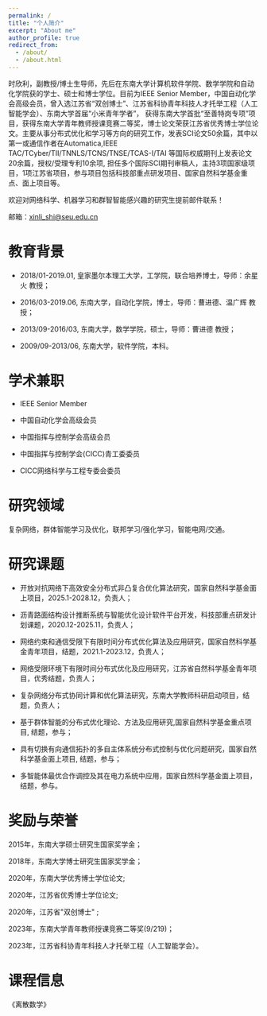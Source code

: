 ```yaml
---
permalink: /
title: "个人简介"
excerpt: "About me"
author_profile: true
redirect_from: 
  - /about/
  - /about.html
---
```


时欣利，副教授/博士生导师，先后在东南大学计算机软件学院、数学学院和自动化学院获的学士、硕士和博士学位。目前为IEEE Senior Member，中国自动化学会高级会员，曾入选江苏省“双创博士”、江苏省科协青年科技人才托举工程（人工智能学会）、东南大学首届“小米青年学者”， 获得东南大学首批“至善特岗专项”项目，获得东南大学青年教师授课竞赛二等奖，博士论文荣获江苏省优秀博士学位论文。主要从事分布式优化和学习等方向的研究工作，发表SCI论文50余篇，其中以第一或通信作者在Automatica,IEEE TAC/TCyber/TII/TNNLS/TCNS/TNSE/TCAS-I/TAI 等国际权威期刊上发表论文20余篇，授权/受理专利10余项, 担任多个国际SCI期刊审稿人，主持3项国家级项目，1项江苏省项目，参与项目包括科技部重点研发项目、国家自然科学基金重点、面上项目等。

欢迎对网络科学、机器学习和群智智能感兴趣的研究生提前邮件联系！

邮箱：xinli_shi@seu.edu.cn


教育背景
======
* 2018/01-2019.01, 皇家墨尔本理工大学，工学院，联合培养博士，导师：余星火 教授；

* 2016/03-2019.06, 东南大学，自动化学院，博士，导师：曹进德、温广辉 教授；

* 2013/09-2016/03, 东南大学，数学学院，硕士，导师：曹进德 教授；

* 2009/09-2013/06, 东南大学，软件学院，本科。

学术兼职
======
* IEEE Senior Member

* 中国自动化学会高级会员

* 中国指挥与控制学会高级会员

* 中国指挥与控制学会(CICC)青工委委员

* CICC网络科学与工程专委会委员

研究领域
======
复杂网络，群体智能学习及优化，联邦学习/强化学习，智能电网/交通。


研究课题
======
* 开放对抗网络下高效安全分布式非凸复合优化算法研究，国家自然科学基金面上项目，2025.1-2028.12，负责人；

* 沥青路面结构设计推断系统与智能优化设计软件平台开发，科技部重点研发计划课题，2020.12-2025.11，负责人；

* 网络约束和通信受限下有限时间分布式优化算法及应用研究，国家自然科学基金青年项目，结题，2021.1-2023.12，负责人；

* 网络受限环境下有限时间分布式优化及应用研究，江苏省自然科学基金青年项目，优秀结题，负责人；

* 复杂网络分布式协同计算和优化算法研究，东南大学教师科研启动项目，结题，负责人；

* 基于群体智能的分布式优化理论、方法及应用研究,国家自然科学基金重点项目, 结题，参与；

* 具有切换有向通信拓扑的多自主体系统分布式控制与优化问题研究，国家自然科学基金面上项目, 结题，参与；

* 多智能体最优合作调控及其在电力系统中应用，国家自然科学基金面上项目，结题，参与。


奖励与荣誉
======
2015年，东南大学硕士研究生国家奖学金；

2018年，东南大学博士研究生国家奖学金；

2020年，东南大学优秀博士学位论文;

2020年，江苏省优秀博士学位论文; 

2020年，江苏省"双创博士" ; 

2023年，东南大学青年教师授课竞赛二等奖(9/219)；

2023年，江苏省科协青年科技人才托举工程（人工智能学会）。

课程信息
======
《离散数学》


